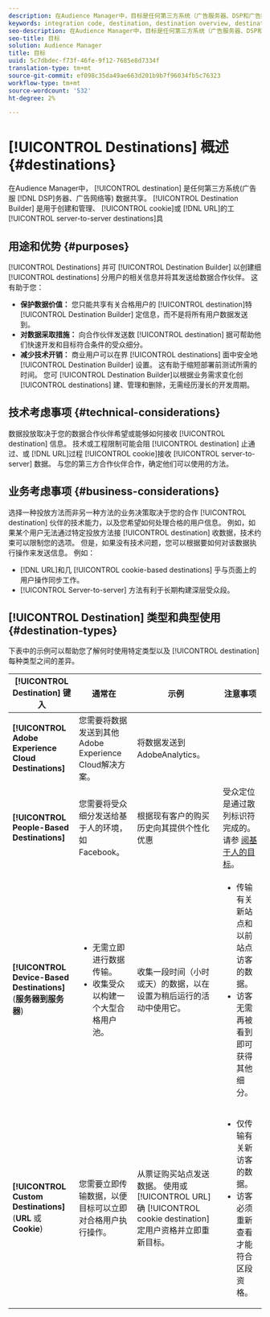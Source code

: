 ```yaml
---
description: 在Audience Manager中，目标是任何第三方系统（广告服务器、DSP和广告网络等） 数据共享。 目标生成器是用于创建和管理cookie、URL或服务器到服务器目标的工具。
keywords: integration code, destination, destination overview, destination, destination, destination, destination, destination, destination, destination, destination, destination, destination, destination
seo-description: 在Audience Manager中，目标是任何第三方系统（广告服务器、DSP和广告网络等） 数据共享。 目标生成器是用于创建和管理cookie、URL或服务器到服务器目标的工具。
seo-title: 目标
solution: Audience Manager
title: 目标
uuid: 5c7dbdec-f73f-46fe-9f12-7685e8d7334f
translation-type: tm+mt
source-git-commit: ef098c35da49ae663d201b9b7f96034fb5c76323
workflow-type: tm+mt
source-wordcount: '532'
ht-degree: 2%

---
```



# [!UICONTROL Destinations] 概述 {#destinations}

在Audience Manager中， [!UICONTROL destination] 是任何第三方系统(广告服 [!DNL DSP]务器、广告网络等) 数据共享。 [!UICONTROL Destination Builder] 是用于创建和管理、 [!UICONTROL cookie]或 [!DNL URL]的工 [!UICONTROL server-to-server destinations]具

## 用途和优势 {#purposes}

<!-- c_destinations.xml -->

[!UICONTROL Destinations] 并可 [!UICONTROL Destination Builder] 以创建细 [!UICONTROL destinations] 分用户的相关信息并将其发送给数据合作伙伴。 这有助于您：

* **保护数据价值：** 您只能共享有关合格用户的 [!UICONTROL destination]特 [!UICONTROL Destination Builder] 定信息，而不是将所有用户数据发送到。
* **对数据采取措施：** 向合作伙伴发送数 [!UICONTROL destination] 据可帮助他们快速开发和目标符合条件的受众细分。
* **减少技术开销：** 商业用户可以在界 [!UICONTROL destinations] 面中安全地 [!UICONTROL Destination Builder] 设置。 这有助于缩短部署前测试所需的时间。 您可 [!UICONTROL Destination Builder]以根据业务需求变化创 [!UICONTROL destinations] 建、管理和删除，无需经历漫长的开发周期。

## 技术考虑事项 {#technical-considerations}

<!-- destination-delivery-methods.xml -->

数据投放取决于您的数据合作伙伴希望或能够如何接收 [!UICONTROL destination] 信息。 技术或工程限制可能会阻 [!UICONTROL destination] 止通过、或 [!DNL URL]过程 [!UICONTROL cookie]接收 [!UICONTROL server-to-server] 数据。 与您的第三方合作伙伴合作，确定他们可以使用的方法。

## 业务考虑事项 {#business-considerations}

选择一种投放方法而非另一种方法的业务决策取决于您的合作 [!UICONTROL destination] 伙伴的技术能力，以及您希望如何处理合格的用户信息。 例如，如果某个用户无法通过特定投放方法接 [!UICONTROL destination] 收数据，技术约束可以限制您的选项。 但是，如果没有技术问题，您可以根据要如何对该数据执行操作来发送信息。 例如：

* [!DNL URL]和几 [!UICONTROL cookie-based destinations] 乎与页面上的用户操作同步工作。
* [!UICONTROL Server-to-server] 方法有利于长期构建深层受众段。

## [!UICONTROL Destination] 类型和典型使用 {#destination-types}

下表中的示例可以帮助您了解何时使用特定类型以及 [!UICONTROL destination] 每种类型之间的差异。

| [!UICONTROL Destination] 键入 | 通常在 | 示例 | 注意事项 |
|--- |--- |--- |--- |
| **[!UICONTROL Adobe Experience Cloud Destinations]** | 您需要将数据发送到其他Adobe Experience Cloud解决方案。 | 将数据发送到AdobeAnalytics。 |  |
| **[!UICONTROL People-Based Destinations]** | 您需要将受众细分发送给基于人的环境，如Facebook。 | 根据现有客户的购买历史向其提供个性化优惠 | 受众定位是通过散列标识符完成的。 请参 [阅基于人的目标](people-based-destinations-overview.md)。 |
| **[!UICONTROL Device-Based Destinations]** (**服务器到服务器**) | <ul><li>无需立即进行数据传输。</li><li>收集受众以构建一个大型合格用户池。</li></ul> | 收集一段时间（小时或天）的数据，以在设置为稍后运行的活动中使用它。 | <ul><li>传输有关新站点和以前站点访客的数据。 </li><li>访客无需再被看到即可获得其他细分。</li></ul> |
| **[!UICONTROL Custom Destinations]** (**URL** 或 **Cookie**) | 您需要立即传输数据，以便目标可以立即对合格用户执行操作。 | 从票证购买站点发送数据。 使用或 [!UICONTROL URL] 确 [!UICONTROL cookie destination] 定用户资格并立即重新目标。 | <ul><li>仅传输有关新访客的数据。 </li><li>访客必须重新查看才能符合区段资格。</li></ul> |
